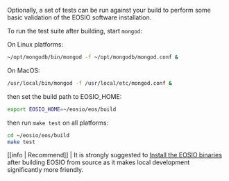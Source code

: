
Optionally, a set of tests can be run against your build to perform some basic validation of the EOSIO software installation.

To run the test suite after building, start `mongod`:

On Linux platforms:
```sh
~/opt/mongodb/bin/mongod -f ~/opt/mongodb/mongod.conf &
```

On MacOS:
```sh
/usr/local/bin/mongod -f /usr/local/etc/mongod.conf &
```

then set the build path to EOSIO_HOME:
```sh
export EOSIO_HOME=~/eosio/eos/build
```

then run `make test` on all platforms:

```sh
cd ~/eosio/eos/build
make test
```

[[info | Recommend]]
| It is strongly suggested to [Install the EOSIO binaries](03_install-eosio-binaries.md) after building EOSIO from source as it makes local development significantly more friendly.
